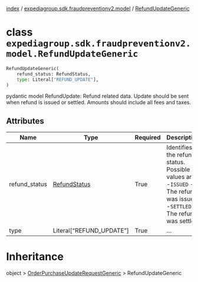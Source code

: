 [index](index.md) /
[expediagroup.sdk.fraudpreventionv2.model](expediagroup.sdk.fraudpreventionv2.model.md)
/ [RefundUpdateGeneric](RefundUpdateGeneric.md)

# class `expediagroup.sdk.fraudpreventionv2.model.RefundUpdateGeneric`

```python
RefundUpdateGeneric(
    refund_status: RefundStatus,
    type: Literal["REFUND_UPDATE"],
)
```

pydantic model RefundUpdate: Refund related data. Update should be sent
when refund is issued or settled. Amounts should include all fees and
taxes.

## Attributes

| Name          | Type                            | Required | Description                                                                                                                        |
| ------------- | ------------------------------- | -------- | ---------------------------------------------------------------------------------------------------------------------------------- |
| refund_status | [RefundStatus](RefundStatus.md) | True     | Identifies the refund status. Possible values are:<br/>-`ISSUED` - The refund was issued.<br/>-`SETTLED` - The refund was settled. |
| type          | Literal\[“REFUND_UPDATE”\]      | True     | …                                                                                                                                  |

# Inheritance

object >
[OrderPurchaseUpdateRequestGeneric](OrderPurchaseUpdateRequestGeneric.md)
\> RefundUpdateGeneric
